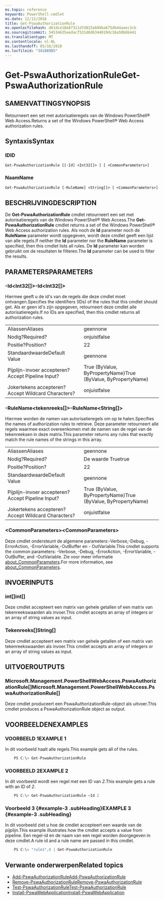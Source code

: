 ```yaml
---
ms.topic: reference
keywords: PowerShell-cmdlet
ms.date: 12/12/2016
title: Get-PswaAuthorizationRule
ms.openlocfilehash: d61dce18e87311d7d815a689ba675db44aaec3cb
ms.sourcegitcommit: 54534635eedacf531d8d6344019dc16a50b8b441
ms.translationtype: MT
ms.contentlocale: nl-NL
ms.lasthandoff: 05/16/2018
ms.locfileid: "34188905"
---
```

# <a name="get-pswaauthorizationrule"></a><span data-ttu-id="67bbd-103">Get-PswaAuthorizationRule</span><span class="sxs-lookup"><span data-stu-id="67bbd-103">Get-PswaAuthorizationRule</span></span>

## <a name="synopsis"></a><span data-ttu-id="67bbd-104">SAMENVATTING</span><span class="sxs-lookup"><span data-stu-id="67bbd-104">SYNOPSIS</span></span>

<span data-ttu-id="67bbd-105">Retourneert een set met autorisatieregels van de Windows PowerShell® Web Access.</span><span class="sxs-lookup"><span data-stu-id="67bbd-105">Returns a set of the Windows PowerShell® Web Access authorization rules.</span></span>

## <a name="syntax"></a><span data-ttu-id="67bbd-106">Syntaxis</span><span class="sxs-lookup"><span data-stu-id="67bbd-106">Syntax</span></span>

### <a name="id"></a><span data-ttu-id="67bbd-107">ID</span><span class="sxs-lookup"><span data-stu-id="67bbd-107">ID</span></span>
```
Get-PswaAuthorizationRule [[-Id] <Int32[]> ] [ <CommonParameters>]
```

### <a name="name"></a><span data-ttu-id="67bbd-108">Naam</span><span class="sxs-lookup"><span data-stu-id="67bbd-108">Name</span></span>
```
Get-PswaAuthorizationRule [-RuleName] <String[]> [ <CommonParameters>]
```

## <a name="description"></a><span data-ttu-id="67bbd-109">BESCHRIJVING</span><span class="sxs-lookup"><span data-stu-id="67bbd-109">DESCRIPTION</span></span>

<span data-ttu-id="67bbd-110">De **Get-PswaAuthorizationRule** cmdlet retourneert een set met autorisatieregels van de Windows PowerShell® Web Access.</span><span class="sxs-lookup"><span data-stu-id="67bbd-110">The **Get-PswaAuthorizationRule** cmdlet returns a set of the Windows PowerShell® Web Access authorization rules.</span></span>
<span data-ttu-id="67bbd-111">Als noch de **Id** parameter noch de **RuleName** parameter wordt opgegeven, wordt deze cmdlet geeft een lijst van alle regels.</span><span class="sxs-lookup"><span data-stu-id="67bbd-111">If neither the **Id** parameter nor the **RuleName** parameter is specified, then this cmdlet lists all rules.</span></span> <span data-ttu-id="67bbd-112">De **Id** parameter kan worden gebruikt om de resultaten te filteren.</span><span class="sxs-lookup"><span data-stu-id="67bbd-112">The **Id** parameter can be used to filter the results.</span></span>

## <a name="parameters"></a><span data-ttu-id="67bbd-113">PARAMETERS</span><span class="sxs-lookup"><span data-stu-id="67bbd-113">PARAMETERS</span></span>

### <a name="-idltint32gt"></a><span data-ttu-id="67bbd-114">-Id&lt;Int32\[\]&gt;</span><span class="sxs-lookup"><span data-stu-id="67bbd-114">-Id&lt;Int32\[\]&gt;</span></span>

<span data-ttu-id="67bbd-115">Hiermee geeft u de id's van de regels die deze cmdlet moet ontvangen.</span><span class="sxs-lookup"><span data-stu-id="67bbd-115">Specifies the identifiers (IDs) of the rules that this cmdlet should get.</span></span> <span data-ttu-id="67bbd-116">Als er geen id's zijn opgegeven, retourneert deze cmdlet alle autorisatieregels.</span><span class="sxs-lookup"><span data-stu-id="67bbd-116">If no IDs are specified, then this cmdlet returns all authorization rules.</span></span>

|||
|-|-|
| <span data-ttu-id="67bbd-117">Aliassen</span><span class="sxs-lookup"><span data-stu-id="67bbd-117">Aliases</span></span>                              | <span data-ttu-id="67bbd-118">geen</span><span class="sxs-lookup"><span data-stu-id="67bbd-118">none</span></span>                                 |
| <span data-ttu-id="67bbd-119">Nodig?</span><span class="sxs-lookup"><span data-stu-id="67bbd-119">Required?</span></span>                            | <span data-ttu-id="67bbd-120">onjuist</span><span class="sxs-lookup"><span data-stu-id="67bbd-120">false</span></span>                                |
| <span data-ttu-id="67bbd-121">Positie?</span><span class="sxs-lookup"><span data-stu-id="67bbd-121">Position?</span></span>                            | <span data-ttu-id="67bbd-122">2</span><span class="sxs-lookup"><span data-stu-id="67bbd-122">2</span></span>                                    |
| <span data-ttu-id="67bbd-123">Standaardwaarde</span><span class="sxs-lookup"><span data-stu-id="67bbd-123">Default Value</span></span>                        | <span data-ttu-id="67bbd-124">geen</span><span class="sxs-lookup"><span data-stu-id="67bbd-124">none</span></span>                                 |
| <span data-ttu-id="67bbd-125">Pijplijn-invoer accepteren?</span><span class="sxs-lookup"><span data-stu-id="67bbd-125">Accept Pipeline Input?</span></span>               | <span data-ttu-id="67bbd-126">True (ByValue, ByPropertyName)</span><span class="sxs-lookup"><span data-stu-id="67bbd-126">True (ByValue, ByPropertyName)</span></span>       |
| <span data-ttu-id="67bbd-127">Jokertekens accepteren?</span><span class="sxs-lookup"><span data-stu-id="67bbd-127">Accept Wildcard Characters?</span></span>          | <span data-ttu-id="67bbd-128">onjuist</span><span class="sxs-lookup"><span data-stu-id="67bbd-128">false</span></span>                                |

### <a name="-rulenameltstringgt"></a><span data-ttu-id="67bbd-129">-RuleName&lt;tekenreeks\[\]&gt;</span><span class="sxs-lookup"><span data-stu-id="67bbd-129">-RuleName&lt;String\[\]&gt;</span></span>

<span data-ttu-id="67bbd-130">Hiermee worden de namen van autorisatieregels om op te halen.</span><span class="sxs-lookup"><span data-stu-id="67bbd-130">Specifies the names of authorization rules to retrieve.</span></span> <span data-ttu-id="67bbd-131">Deze parameter retourneert alle regels waarmee exact overeenkomen met de namen van de regel van de tekenreeksen in deze matrix.</span><span class="sxs-lookup"><span data-stu-id="67bbd-131">This parameter returns any rules that exactly match the rule names of the strings in this array.</span></span>

|||
|-|-|
| <span data-ttu-id="67bbd-132">Aliassen</span><span class="sxs-lookup"><span data-stu-id="67bbd-132">Aliases</span></span>                              | <span data-ttu-id="67bbd-133">geen</span><span class="sxs-lookup"><span data-stu-id="67bbd-133">none</span></span>                                 |
| <span data-ttu-id="67bbd-134">Nodig?</span><span class="sxs-lookup"><span data-stu-id="67bbd-134">Required?</span></span>                            | <span data-ttu-id="67bbd-135">De waarde True</span><span class="sxs-lookup"><span data-stu-id="67bbd-135">true</span></span>                                 |
| <span data-ttu-id="67bbd-136">Positie?</span><span class="sxs-lookup"><span data-stu-id="67bbd-136">Position?</span></span>                            | <span data-ttu-id="67bbd-137">2</span><span class="sxs-lookup"><span data-stu-id="67bbd-137">2</span></span>                                    |
| <span data-ttu-id="67bbd-138">Standaardwaarde</span><span class="sxs-lookup"><span data-stu-id="67bbd-138">Default Value</span></span>                        | <span data-ttu-id="67bbd-139">geen</span><span class="sxs-lookup"><span data-stu-id="67bbd-139">none</span></span>                                 |
| <span data-ttu-id="67bbd-140">Pijplijn-invoer accepteren?</span><span class="sxs-lookup"><span data-stu-id="67bbd-140">Accept Pipeline Input?</span></span>               | <span data-ttu-id="67bbd-141">True (ByValue, ByPropertyName)</span><span class="sxs-lookup"><span data-stu-id="67bbd-141">True (ByValue, ByPropertyName)</span></span>       |
| <span data-ttu-id="67bbd-142">Jokertekens accepteren?</span><span class="sxs-lookup"><span data-stu-id="67bbd-142">Accept Wildcard Characters?</span></span>          | <span data-ttu-id="67bbd-143">onjuist</span><span class="sxs-lookup"><span data-stu-id="67bbd-143">false</span></span>                                |

### <a name="ltcommonparametersgt"></a><span data-ttu-id="67bbd-144">&lt;CommonParameters&gt;</span><span class="sxs-lookup"><span data-stu-id="67bbd-144">&lt;CommonParameters&gt;</span></span>

<span data-ttu-id="67bbd-145">Deze cmdlet ondersteunt de algemene parameters:-Verbose,-Debug, - ErrorAction, -ErrorVariable,-OutBuffer en - OutVariable.</span><span class="sxs-lookup"><span data-stu-id="67bbd-145">This cmdlet supports the common parameters: -Verbose, -Debug, -ErrorAction, -ErrorVariable, -OutBuffer, and -OutVariable.</span></span>
<span data-ttu-id="67bbd-146">Zie voor meer informatie [about_CommonParameters](http://go.microsoft.com/fwlink/p/?LinkID=113216).</span><span class="sxs-lookup"><span data-stu-id="67bbd-146">For more information, see [about_CommonParameters](http://go.microsoft.com/fwlink/p/?LinkID=113216).</span></span>

## <a name="inputs"></a><span data-ttu-id="67bbd-147">INVOER</span><span class="sxs-lookup"><span data-stu-id="67bbd-147">INPUTS</span></span>

### <a name="int"></a><span data-ttu-id="67bbd-148">int\[\]</span><span class="sxs-lookup"><span data-stu-id="67bbd-148">int\[\]</span></span>

<span data-ttu-id="67bbd-149">Deze cmdlet accepteert een matrix van gehele getallen of een matrix van tekenreekswaarden als invoer.</span><span class="sxs-lookup"><span data-stu-id="67bbd-149">This cmdlet accepts an array of integers or an array of string values as input.</span></span>

### <a name="string"></a><span data-ttu-id="67bbd-150">Tekenreeks\[\]</span><span class="sxs-lookup"><span data-stu-id="67bbd-150">String\[\]</span></span>

<span data-ttu-id="67bbd-151">Deze cmdlet accepteert een matrix van gehele getallen of een matrix van tekenreekswaarden als invoer.</span><span class="sxs-lookup"><span data-stu-id="67bbd-151">This cmdlet accepts an array of integers or an array of string values as input.</span></span>

## <a name="outputs"></a><span data-ttu-id="67bbd-152">UITVOER</span><span class="sxs-lookup"><span data-stu-id="67bbd-152">OUTPUTS</span></span>

### <a name="microsoftmanagementpowershellwebaccesspswaauthorizationrule"></a><span data-ttu-id="67bbd-153">Microsoft.Management.PowerShellWebAccess.PswaAuthorizationRule\[\]</span><span class="sxs-lookup"><span data-stu-id="67bbd-153">Microsoft.Management.PowerShellWebAccess.PswaAuthorizationRule\[\]</span></span>

<span data-ttu-id="67bbd-154">Deze cmdlet produceert een PswaAuthorizationRule-object als uitvoer.</span><span class="sxs-lookup"><span data-stu-id="67bbd-154">This cmdlet produces a PswaAuthorizationRule object as output.</span></span>


## <a name="examples"></a><span data-ttu-id="67bbd-155">VOORBEELDEN</span><span class="sxs-lookup"><span data-stu-id="67bbd-155">EXAMPLES</span></span>

### <a name="example-1"></a><span data-ttu-id="67bbd-156">VOORBEELD 1</span><span class="sxs-lookup"><span data-stu-id="67bbd-156">EXAMPLE 1</span></span>

<span data-ttu-id="67bbd-157">In dit voorbeeld haalt alle regels.</span><span class="sxs-lookup"><span data-stu-id="67bbd-157">This example gets all of the rules.</span></span>

```PowerShell
    PS C:\> Get-PswaAuthorizationRule
```

### <a name="example-2"></a><span data-ttu-id="67bbd-158">VOORBEELD 2</span><span class="sxs-lookup"><span data-stu-id="67bbd-158">EXAMPLE 2</span></span>

<span data-ttu-id="67bbd-159">In dit voorbeeld wordt een regel met een ID van *2*.</span><span class="sxs-lookup"><span data-stu-id="67bbd-159">This example gets a rule with an ID of *2*.</span></span>

```PowerShell
    PS C:\> Get-PswaAuthorizationRule –Id 2
```

### <a name="example-3-example-3-subheading"></a><span data-ttu-id="67bbd-160">Voorbeeld 3 {#example-3 .subHeading}</span><span class="sxs-lookup"><span data-stu-id="67bbd-160">EXAMPLE 3 {#example-3 .subHeading}</span></span>

<span data-ttu-id="67bbd-161">In dit voorbeeld ziet u hoe de cmdlet accepteert een waarde van de pijplijn.</span><span class="sxs-lookup"><span data-stu-id="67bbd-161">This example illustrates how the cmdlet accepts a value from pipeline.</span></span>
<span data-ttu-id="67bbd-162">Een regel-id en de naam van een regel worden doorgegeven in deze cmdlet.</span><span class="sxs-lookup"><span data-stu-id="67bbd-162">A rule id and a rule name are passed in this cmdlet.</span></span>

```PowerShell
    PS C:\> "rule1",0 | Get-PswaAuthorizationRule
```

## <a name="related-topics"></a><span data-ttu-id="67bbd-163">Verwante onderwerpen</span><span class="sxs-lookup"><span data-stu-id="67bbd-163">Related topics</span></span>

- [<span data-ttu-id="67bbd-164">Add-PswaAuthorizationRule</span><span class="sxs-lookup"><span data-stu-id="67bbd-164">Add-PswaAuthorizationRule</span></span>](add-pswaauthorizationrule.md)
- [<span data-ttu-id="67bbd-165">Remove-PswaAuthorizationRule</span><span class="sxs-lookup"><span data-stu-id="67bbd-165">Remove-PswaAuthorizationRule</span></span>](remove-pswaauthorizationrule.md)
- [<span data-ttu-id="67bbd-166">Test-PswaAuthorizationRule</span><span class="sxs-lookup"><span data-stu-id="67bbd-166">Test-PswaAuthorizationRule</span></span>](test-pswaauthorizationrule.md)
- [<span data-ttu-id="67bbd-167">Install-PswaWebApplication</span><span class="sxs-lookup"><span data-stu-id="67bbd-167">Install-PswaWebApplication</span></span>](install-pswawebapplication.md)